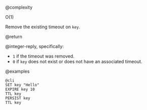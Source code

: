 @complexity

O(1)


Remove the existing timeout on `key`.

@return

@integer-reply, specifically:

* `1` if the timeout was removed.
* `0` if `key` does not exist or does not have an associated timeout.

@examples

    @cli
    SET key "Hello"
    EXPIRE key 10
    TTL key
    PERSIST key
    TTL key

